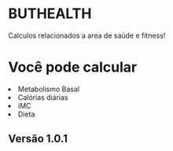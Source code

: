 # BUTHEALTH 
Calculos relacionados a area de saúde e fitness!

<h1>Você pode calcular</h1>

<li>Metabolismo Basal</li>
<li>Calórias diárias</li>
<li>iMC</li>
<li>Dieta</li>

<h2>Versão 1.0.1</h2>
